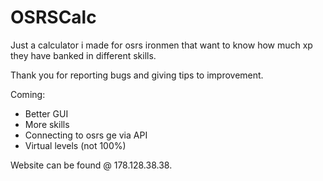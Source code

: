 # OSRSCalc
Just a calculator i made for osrs ironmen that want to know how much xp they have banked in different skills.

Thank you for reporting bugs and giving tips to improvement.

Coming:
- Better GUI
- More skills
- Connecting to osrs ge via API
- Virtual levels (not 100%)

Website can be found @ 178.128.38.38.